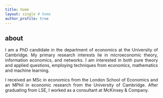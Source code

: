 ```yaml
---
title: home
layout: single # home
author_profile: true
---
```


## about

<p align="justify"> I am a PhD candidate in the department of economics at the University of Cambridge.
My primary research interests lie in microeconomic theory, information economics, and networks. 
I am interested in both pure theory and applied questions, employing techniques from economics, mathematics and machine learning. </p>

<p align="justify"> I received an MSc in economics from the London School of Economics and an MPhil in economic research from the University of Cambridge. After graduating from LSE, I worked as a consultant at McKinsey & Company. </p>

<!--
<p> You can access my CV <a href="" target="_blank">here</a>. </p>
<a href="https://drive.google.com/open?id=0Bwn4EM5WZFZDc0ZmZWRBM0swWTQ" target="_blank">here</a>
-->
